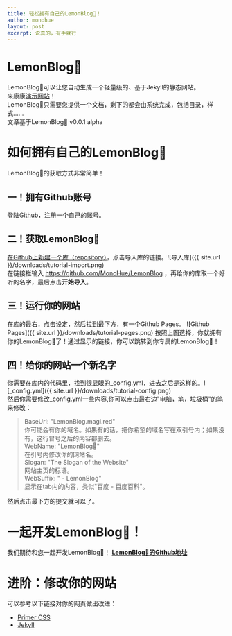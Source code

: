 ```yaml
---
title: 轻松拥有自己的LemonBlog🍋！
author: monohue
layout: post
excerpt: 说真的，有手就行
---
```


# LemonBlog🍋
LemonBlog🍋可以让您自动生成一个轻量级的、基于Jekyll的静态网站。  
来康康[演示网站](http://lemonblog.magi.red)！  
LemonBlog🍋只需要您提供一个文档，剩下的都会由系统完成，包括目录，样式……  
文章基于LemonBlog🍋 v0.0.1 alpha

# 如何拥有自己的LemonBlog🍋
LemonBlog🍋的获取方式非常简单！
## 一！拥有Github账号
登陆[Github](https://github.com)，注册一个自己的账号。
## 二！获取LemonBlog🍋
[在Github上新建一个库（repository）](https://github.com/new)，点击导入库的链接。![导入库]({{ site.url }}/downloads/tutorial-import.png)  
在链接栏输入 https://github.com/MonoHue/LemonBlog ，再给你的库取一个好听的名字，最后点击**开始导入**。

## 三！运行你的网站
在库的最右，点击设定，然后拉到最下方，有一个Github Pages。  ![Github Pages]({{ site.url }}/downloads/tutorial-pages.png)
按照上图选择，你就拥有你的LemonBlog🍋了！通过显示的链接，你可以跳转到你专属的LemonBlog🍋！

## 四！给你的网站一个新名字
你需要在库内的代码里，找到很显眼的_config.yml，进去之后是这样的。![_config.yml]({{ site.url }}/downloads/tutorial-config.png)  
然后你需要修改_config.yml一些内容,你可以点击最右边"电脑，笔，垃圾桶"的笔来修改：
> BaseUrl: "LemonBlog.magi.red"  
> 你可能会有你的域名。如果有的话，把你希望的域名写在双引号内；如果没有，这行冒号之后的内容都删去。  
> WebName: "LemonBlog🍋"  
> 在引号内修改你的网站名。  
> Slogan: "The Slogan of the Website"  
> 网站主页的标语。  
> WebSuffix: " - LemonBlog"  
> 显示在tab内的内容，类似"百度 - 百度百科"。

然后点击最下方的提交就可以了。

# 一起开发LemonBlog🍋！
我们期待和您一起开发LemonBlog🍋！ 
**[LemonBlog🍋的Github地址](https://github.com/MonoHue/LemonBlog)**

# 进阶：修改你的网站
可以参考以下链接对你的网页做出改进：
- [Primer CSS](https://primer.style)
- [Jekyll](https://jekyllrb.com)